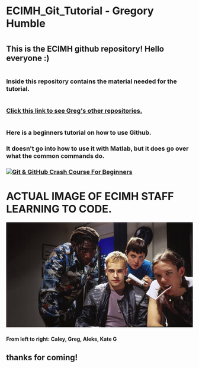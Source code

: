 # ECIMH_Git_Tutorial - Gregory Humble
#
## This is the ECIMH github repository! Hello everyone :)
#
### Inside this repository contains the material needed for the tutorial.
#
### [Click this link to see Greg's other repositories.](https://github.com/Gregory-Humble?tab=repositories "Greg's Repositories")
#
### Here is a beginners tutorial on how to use Github. 
### It doesn't go into how to use it with Matlab, but it does go over what the common commands do.
### [![Git & GitHub Crash Course For Beginners](http://img.youtube.com/vi/SWYqp7iY_Tc/0.jpg)](http://www.youtube.com/watch?v=SWYqp7iY_Tc)
#
#
# ACTUAL IMAGE OF ECIMH STAFF LEARNING TO CODE. 
![alt text](https://github.com/Gregory-Humble/ECIMH_Git_Tutorial/blob/master/hackers.jpg "ACTUAL IMAGE OF ECIMH STAFF LEARNING TO CODE. From left to right: Caley, Greg, Aleks, Kate G")
#### From left to right: Caley, Greg, Aleks, Kate G
## thanks for coming!